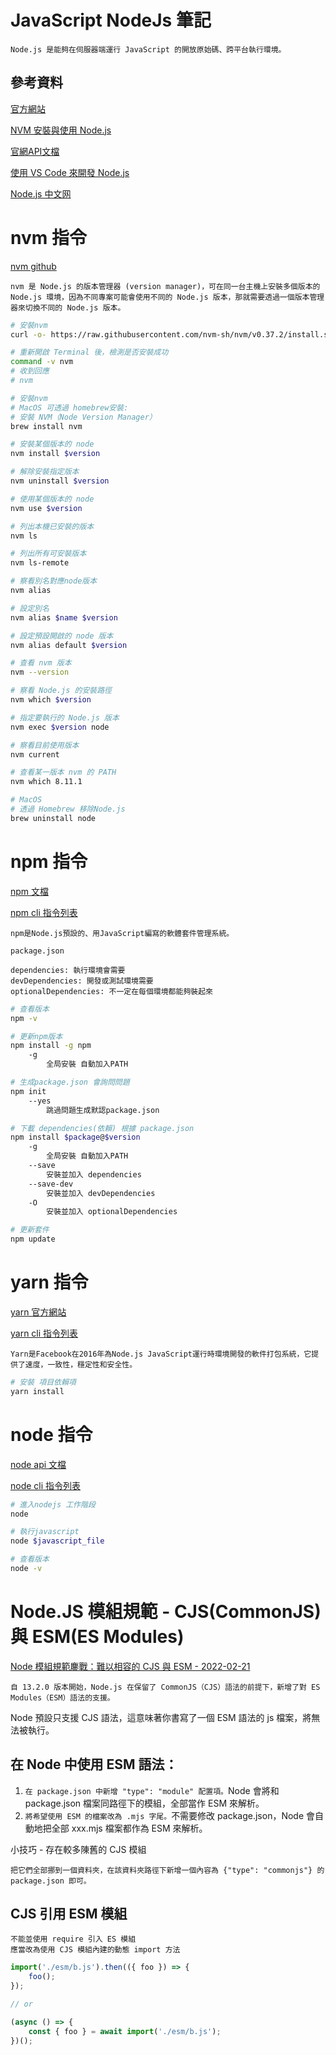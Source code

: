 # JavaScript NodeJs 筆記

```
Node.js 是能夠在伺服器端運行 JavaScript 的開放原始碼、跨平台執行環境。
```

## 參考資料

[官方網站](https://nodejs.org/en/)

[NVM 安裝與使用 Node.js](https://pjchender.dev/nodejs/nvm/)

[官網API文檔](https://nodejs.org/api/)

[使用 VS Code 來開發 Node.js](https://ithelp.ithome.com.tw/articles/10225889)

[Node.js 中文网](http://nodejs.cn/learn/introduction-to-nodejs)


# nvm 指令

[nvm github](https://github.com/nvm-sh/nvm)

```
nvm 是 Node.js 的版本管理器 (version manager)，可在同一台主機上安裝多個版本的 Node.js 環境，因為不同專案可能會使用不同的 Node.js 版本，那就需要透過一個版本管理器來切換不同的 Node.js 版本。
```

```bash
# 安裝nvm
curl -o- https://raw.githubusercontent.com/nvm-sh/nvm/v0.37.2/install.sh | bash

# 重新開啟 Terminal 後，檢測是否安裝成功
command -v nvm
# 收到回應
# nvm

# 安裝nvm
# MacOS 可透過 homebrew安裝:
# 安裝 NVM（Node Version Manager）
brew install nvm

# 安裝某個版本的 node
nvm install $version

# 解除安裝指定版本
nvm uninstall $version

# 使用某個版本的 node
nvm use $version

# 列出本機已安裝的版本
nvm ls

# 列出所有可安裝版本
nvm ls-remote

# 察看別名對應node版本
nvm alias

# 設定別名
nvm alias $name $version

# 設定預設開啟的 node 版本
nvm alias default $version

# 查看 nvm 版本
nvm --version

# 察看 Node.js 的安裝路徑
nvm which $version

# 指定要執行的 Node.js 版本
nvm exec $version node

# 察看目前使用版本
nvm current

# 查看某一版本 nvm 的 PATH
nvm which 8.11.1

# MacOS
# 透過 Homebrew 移除Node.js
brew uninstall node

```

# npm 指令

[npm 文檔](https://docs.npmjs.com/)

[npm cli 指令列表](https://docs.npmjs.com/cli/v8/commands)

```
npm是Node.js預設的、用JavaScript編寫的軟體套件管理系統。
```

`package.json`

```
dependencies: 執行環境會需要
devDependencies: 開發或測試環境需要
optionalDependencies: 不一定在每個環境都能夠裝起來
```

```bash
# 查看版本
npm -v

# 更新npm版本
npm install -g npm
	-g
		全局安裝 自動加入PATH

# 生成package.json 會詢問問題
npm init
	--yes
		跳過問題生成默認package.json

# 下載 dependencies(依賴) 根據 package.json
npm install $package@$version
	-g
		全局安裝 自動加入PATH
	--save
		安裝並加入 dependencies
	--save-dev
		安裝並加入 devDependencies
	-O
		安裝並加入 optionalDependencies

# 更新套件
npm update
```

# yarn 指令

[yarn 官方網站](https://yarnpkg.com/)

[yarn cli 指令列表](https://yarnpkg.com/cli/install)

```
Yarn是Facebook在2016年為Node.js JavaScript運行時環境開發的軟件打包系統，它提供了速度，一致性，穩定性和安全性。
```

```bash
# 安裝 項目依賴項
yarn install
```

# node 指令

[node api 文檔](https://nodejs.org/api/)

[node cli 指令列表](https://nodejs.org/api/cli.html)

```bash
# 進入nodejs 工作階段
node

# 執行javascript
node $javascript_file

# 查看版本
node -v
```

# Node.JS 模組規範 - CJS(CommonJS) 與 ESM(ES Modules)

[Node 模組規範鏖戰：難以相容的 CJS 與 ESM - 2022-02-21](https://iter01.com/662822.html)

```
自 13.2.0 版本開始，Node.js 在保留了 CommonJS（CJS）語法的前提下，新增了對 ES Modules（ESM）語法的支援。
```

Node 預設只支援 CJS 語法，這意味著你書寫了一個 ESM 語法的 js 檔案，將無法被執行。

## 在 Node 中使用 ESM 語法：

1. `在 package.json 中新增 "type": "module" 配置項。`Node 會將和 package.json 檔案同路徑下的模組，全部當作 ESM 來解析。
2. `將希望使用 ESM 的檔案改為 .mjs 字尾。`不需要修改 package.json，Node 會自動地把全部 xxx.mjs 檔案都作為 ESM 來解析。

小技巧 - 存在較多陳舊的 CJS 模組

```
把它們全部挪到一個資料夾，在該資料夾路徑下新增一個內容為 {"type": "commonjs"} 的 package.json 即可。
```

## CJS 引用 ESM 模組

```
不能並使用 require 引入 ES 模組
應當改為使用 CJS 模組內建的動態 import 方法
```

```JavaScript
import('./esm/b.js').then(({ foo }) => {
    foo();
});

// or

(async () => {
    const { foo } = await import('./esm/b.js');
})();
```

